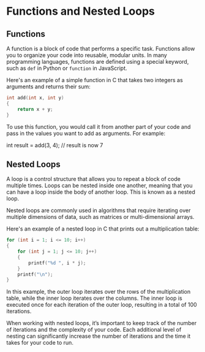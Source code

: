 # Functions and Nested Loops

## Functions

A function is a block of code that performs a specific task. Functions allow you to organize your code into reusable, modular units. In many programming languages, functions are defined using a special keyword, such as `def` in Python or `function` in JavaScript.

Here's an example of a simple function in C that takes two integers as arguments and returns their sum:

```c
int add(int x, int y)
{
    return x + y;
}
```

To use this function, you would call it from another part of your code and pass in the values you want to add as arguments. For example:

int result = add(3, 4); // result is now 7

## Nested Loops

A loop is a control structure that allows you to repeat a block of code multiple times. Loops can be nested inside one another, meaning that you can have a loop inside the body of another loop. This is known as a nested loop.

Nested loops are commonly used in algorithms that require iterating over multiple dimensions of data, such as matrices or multi-dimensional arrays.

Here's an example of a nested loop in C that prints out a multiplication table:

```c
for (int i = 1; i <= 10; i++)
{
    for (int j = 1; j <= 10; j++)
    {
        printf("%d ", i * j);
    }
    printf("\n");
}
```

In this example, the outer loop iterates over the rows of the multiplication table, while the inner loop iterates over the columns. The inner loop is executed once for each iteration of the outer loop, resulting in a total of 100 iterations.

When working with nested loops, it’s important to keep track of the number of iterations and the complexity of your code. Each additional level of nesting can significantly increase the number of iterations and the time it takes for your code to run.